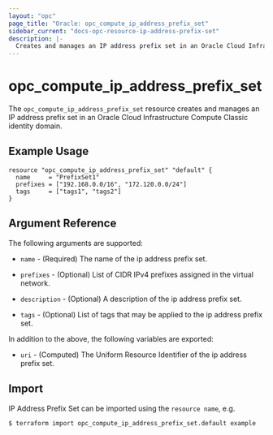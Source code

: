 ```yaml
---
layout: "opc"
page_title: "Oracle: opc_compute_ip_address_prefix_set"
sidebar_current: "docs-opc-resource-ip-address-prefix-set"
description: |-
  Creates and manages an IP address prefix set in an Oracle Cloud Infrastructure Compute Classic identity domain.
---
```


# opc\_compute\_ip\_address\_prefix\_set

The ``opc_compute_ip_address_prefix_set`` resource creates and manages an IP address prefix set in an Oracle Cloud Infrastructure Compute Classic identity domain.

## Example Usage

```hcl
resource "opc_compute_ip_address_prefix_set" "default" {
  name     = "PrefixSet1"
  prefixes = ["192.168.0.0/16", "172.120.0.0/24"]
  tags     = ["tags1", "tags2"]
}
```

## Argument Reference

The following arguments are supported:

* `name` - (Required) The name of the ip address prefix set.

* `prefixes` - (Optional) List of CIDR IPv4 prefixes assigned in the virtual network.

* `description` - (Optional) A description of the ip address prefix set.

* `tags` - (Optional) List of tags that may be applied to the ip address prefix set.

In addition to the above, the following variables are exported:

* `uri` - (Computed) The Uniform Resource Identifier of the ip address prefix set.

## Import

IP Address Prefix Set can be imported using the `resource name`, e.g.

```shell
$ terraform import opc_compute_ip_address_prefix_set.default example
```
